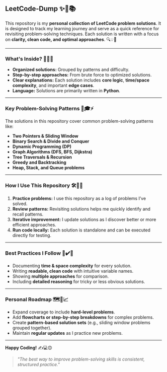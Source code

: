 ## LeetCode-Dump ✨🚀📚

This repository is my **personal collection of LeetCode problem solutions**. It is designed to track my learning journey and serve as a quick reference for revisiting problem-solving techniques. Each solution is written with a focus on **clarity, clean code, and optimal approaches**. 🔍💡📝

---

### **What's Inside?** 🎯📂🔑

* **Organized solutions:** Grouped by patterns and difficulty.
* **Step-by-step approaches:** From brute force to optimized solutions.
* **Clear explanations:** Each solution includes **core logic**, **time/space complexity**, and important **edge cases**.
* **Language:** Solutions are primarily written in **Python**.

---

### **Key Problem-Solving Patterns** 🧩🎓⚡

The solutions in this repository cover common problem-solving patterns like:

* **Two Pointers & Sliding Window**
* **Binary Search & Divide and Conquer**
* **Dynamic Programming (DP)**
* **Graph Algorithms (DFS, BFS, Dijkstra)**
* **Tree Traversals & Recursion**
* **Greedy and Backtracking**
* **Heap, Stack, and Queue problems**

---

### **How I Use This Repository** 🛠️📖🚀

1. **Practice problems:** I use this repository as a log of problems I’ve solved.
2. **Review patterns:** Revisiting solutions helps me quickly identify and recall patterns.
3. **Iterative improvement:** I update solutions as I discover better or more efficient approaches.
4. **Run code locally:** Each solution is standalone and can be executed directly for testing.

---

### **Best Practices I Follow** 🧠✔️🔧

* Documenting **time & space complexity** for every solution.
* Writing **readable, clean code** with intuitive variable names.
* Showing **multiple approaches** for comparison.
* Including **detailed reasoning** for tricky or less obvious solutions.

---

### **Personal Roadmap** 🗺️🚧📈

* Expand coverage to include **hard-level problems**.
* Add **flowcharts or step-by-step breakdowns** for complex problems.
* Create **pattern-based solution sets** (e.g., sliding window problems grouped together).
* Maintain **regular updates** as I practice new problems.

---

**Happy Coding!** ✍️💻😊

> *"The best way to improve problem-solving skills is consistent, structured practice."*
